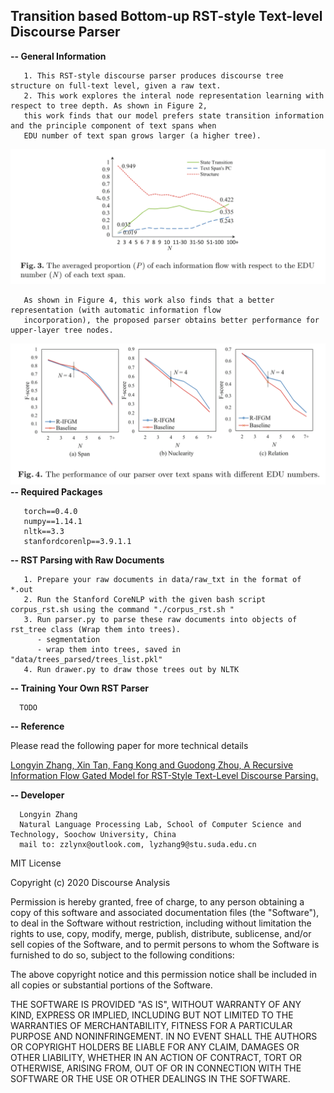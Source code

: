 ## Transition based Bottom-up RST-style Text-level Discourse Parser

<b>-- General Information</b>
```
   1. This RST-style discourse parser produces discourse tree structure on full-text level, given a raw text.
   2. This work explores the interal node representation learning with respect to tree depth. As shown in Figure 2, 
   this work finds that our model prefers state transition information and the principle component of text spans when 
   EDU number of text span grows larger (a higher tree). 
```
![Image text](https://github.com/NLP-Discourse-SoochowU/rst_dp2019/blob/master/data/img/fg1.png)
```
   As shown in Figure 4, this work also finds that a better representation (with automatic information flow 
   incorporation), the proposed parser obtains better performance for upper-layer tree nodes.
```
![Image text](https://github.com/NLP-Discourse-SoochowU/rst_dp2019/blob/master/data/img/fg2.png)
<b>-- Required Packages</b>
```
   torch==0.4.0 
   numpy==1.14.1
   nltk==3.3
   stanfordcorenlp==3.9.1.1
```

<b>-- RST Parsing with Raw Documents</b>
```
   1. Prepare your raw documents in data/raw_txt in the format of *.out
   2. Run the Stanford CoreNLP with the given bash script corpus_rst.sh using the command "./corpus_rst.sh "
   3. Run parser.py to parse these raw documents into objects of rst_tree class (Wrap them into trees).
      - segmentation
      - wrap them into trees, saved in "data/trees_parsed/trees_list.pkl"
   4. Run drawer.py to draw those trees out by NLTK
```

<b>-- Training Your Own RST Parser</b>

      TODO

<b>-- Reference</b>

   Please read the following paper for more technical details
   
   [Longyin Zhang, Xin Tan, Fang Kong and Guodong Zhou, A Recursive Information Flow Gated Model for RST-Style Text-Level Discourse Parsing.](http://tcci.ccf.org.cn/conference/2019/papers/119.pdf)

<b>-- Developer</b>
```
  Longyin Zhang
  Natural Language Processing Lab, School of Computer Science and Technology, Soochow University, China
  mail to: zzlynx@outlook.com, lyzhang9@stu.suda.edu.cn

```

MIT License

Copyright (c) 2020 Discourse Analysis

Permission is hereby granted, free of charge, to any person obtaining a copy
of this software and associated documentation files (the "Software"), to deal
in the Software without restriction, including without limitation the rights
to use, copy, modify, merge, publish, distribute, sublicense, and/or sell
copies of the Software, and to permit persons to whom the Software is
furnished to do so, subject to the following conditions:

The above copyright notice and this permission notice shall be included in all
copies or substantial portions of the Software.

THE SOFTWARE IS PROVIDED "AS IS", WITHOUT WARRANTY OF ANY KIND, EXPRESS OR
IMPLIED, INCLUDING BUT NOT LIMITED TO THE WARRANTIES OF MERCHANTABILITY,
FITNESS FOR A PARTICULAR PURPOSE AND NONINFRINGEMENT. IN NO EVENT SHALL THE
AUTHORS OR COPYRIGHT HOLDERS BE LIABLE FOR ANY CLAIM, DAMAGES OR OTHER
LIABILITY, WHETHER IN AN ACTION OF CONTRACT, TORT OR OTHERWISE, ARISING FROM,
OUT OF OR IN CONNECTION WITH THE SOFTWARE OR THE USE OR OTHER DEALINGS IN THE
SOFTWARE.
